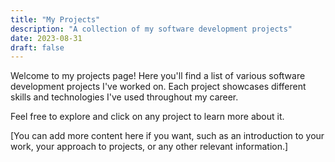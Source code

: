 ```yaml
---
title: "My Projects"
description: "A collection of my software development projects"
date: 2023-08-31
draft: false
---
```


Welcome to my projects page! Here you'll find a list of various software development projects I've worked on. Each project showcases different skills and technologies I've used throughout my career.

Feel free to explore and click on any project to learn more about it.

[You can add more content here if you want, such as an introduction to your work, your approach to projects, or any other relevant information.]
